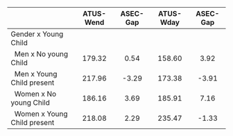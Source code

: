 
|                      |    ATUS-Wend |     ASEC-Gap |    ATUS-Wday |     ASEC-Gap |
| -------------------- | :----------: | :----------: | :----------: | :----------: |
| Gender x Young Child |              |              |              |              |
| &nbsp;&nbsp;Men x No young Child |       179.32 |         0.54 |       158.60 |         3.92 |
| &nbsp;&nbsp;Men x Young Child present |       217.96 |        -3.29 |       173.38 |        -3.91 |
| &nbsp;&nbsp;Women x No young Child |       186.16 |         3.69 |       185.91 |         7.16 |
| &nbsp;&nbsp;Women x Young Child present |       218.08 |         2.29 |       235.47 |        -1.33 |

